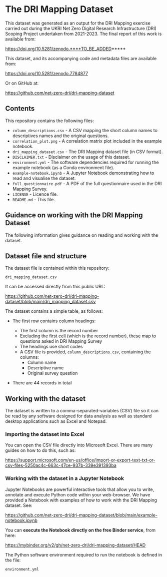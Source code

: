 # The DRI Mapping Dataset

This dataset was generated as an output for the DRI Mapping exercise carried out during
the UKRI Net Zero Digital Research Infrastructure (DRI) Scoping Project undertaken from
2021-2023. The final report of this work is available from:

https://doi.org/10.5281/zenodo.****TO_BE_ADDED*****

This dataset, and its accompanying code and metadata files are available from:

https://doi.org/10.5281/zenodo.7784877 

Or on GitHub at:

https://github.com/net-zero-dri/dri-mapping-dataset

## Contents

This repository contains the following files:

- `column_descriptions.csv` - A CSV mapping the short column names to descriptives names and the original questions.
- `correlation_plot.png` - A correlation matrix plot included in the example notebook.
- `dri_mapping_dataset.csv` - The DRI Mapping dataset file (in CSV format).
- `DISCLAIMER.txt` - Disclaimer on the usage of this dataset.
- `environment.yml` - The software dependencies required for running the example notebook (as a Conda environment file).
- `example-notebook.ipynb` - A Jupyter Notebook demonstrating how to read and visualise the dataset.
- `full_questionnaire.pdf` - A PDF of the full questionnaire used in the DRI Mapping Survey. 
- `LICENSE` - Licence file.
- `README.md` - This file.

## Guidance on working with the DRI Mapping Dataset

The following information gives guidance on reading and working with the dataset.

## Dataset file and structure

The dataset file is contained within this repository:

```
dri_mapping_dataset.csv
```

It can be accessed directly from this public URL:

https://github.com/net-zero-dri/dri-mapping-dataset/blob/main/dri_mapping_dataset.csv

The dataset contains a simple table, as follows:

- The first row contains column headings:
  - The first column is the record number
  - Excluding the first cell (which is the record number), these map to questions asked in 
    DRI Mapping Survey
  - The headings use short codes
  - A CSV file is provided, `column_descriptions.csv`, containing the columns:
    - Column name
	- Descriptive name
	- Original survey question
	
- There are 44 records in total

## Working with the dataset

The dataset is written to a comma-separated-variables (CSV) file so it can be read by any
software designed for data analysis as well as standard desktop applications such as 
Excel and Notepad.

### Importing the dataset into Excel

You can open the CSV file directly into Microsoft Excel. There are many guides on how to do
this, such as:

https://support.microsoft.com/en-us/office/import-or-export-text-txt-or-csv-files-5250ac4c-663c-47ce-937b-339e391393ba

### Working with the dataset in a Jupyter Notebook

Jupyter Notebooks are powerful interactive tools that allow you to write, annotate and 
execute Python code within your web-browser. We have provided a Notebook with examples of 
how to work with the DRI Mapping dataset. See:

https://github.com/net-zero-dri/dri-mapping-dataset/blob/main/example-notebook.ipynb

You can **execute the Notebook directly on the free Binder service**, from here:

https://mybinder.org/v2/gh/net-zero-dri/dri-mapping-dataset/HEAD

The Python software environment required to run the notebook is defined in the file:

```
environment.yml
```
